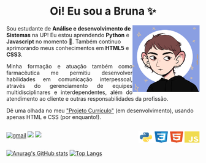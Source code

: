 <h1 align="center">Oi! Eu sou a Bruna ✨</h1>
 <img align="right" alt="avatar" height="175" src="https://raw.githubusercontent.com/brunagafo/projeto-curriculo/main/Imagens/perfil.png">
 

<p>Sou estudante de <b>Análise e desenvolvimento de Sistemas</b> na UP! Eu estou aprendendo <b>Python</b> e <b>Javascript</b> no momento 🌱. Também continuo aprimorando meus conhecimentos em <b>HTML5</b> e <b>CSS3</b>.</p>
<p align="justify">Minha formação e atuação também como farmacêutica me permitiu desenvolver habilidades em comunicação interpessoal, através do gerenciamento de equipes multidisciplinares e interdependentes, além do atendimento ao cliente e outras responsabilidades da profissão.</p>

Dê uma olhada no meu <a href="https://brunagafo.github.io/projeto-curriculo" target="_blank" >"Projeto Currículo"</a> (em desenvolvimento), usando apenas HTML e CSS (por enquanto!).

##

<div>
  <a href="mailto:brunagafo@gmail.com" target="_blank" ><img src="https://img.shields.io/badge/Gmail-D14836?style=for-the-badge&logo=gmail&logoColor=white"       alt="gmail"></a>
  <a href="https://instagram.com/insipda" target="_blank"><img src="https://img.shields.io/badge/-Instagram-%23E4405F?style=for-the-badge&logo=instagram&logoColor=white" target="_blank"></a>
  <a href="https://www.linkedin.com/in/brunagafo/" target="_blank"><img src="https://img.shields.io/badge/-LinkedIn-%230077B5?style=for-the-badge&logo=linkedin&logoColor=white" target="_blank"></a> 
  <img align="right" alt="javascript" height="30" width="40" src="https://raw.githubusercontent.com/devicons/devicon/master/icons/javascript/javascript-plain.svg">
  <img align="right" alt="HTML" height="30" width="40" src="https://raw.githubusercontent.com/devicons/devicon/master/icons/html5/html5-original.svg">
  <img align="right" alt="CSS" height="30" width="40" src="https://raw.githubusercontent.com/devicons/devicon/master/icons/css3/css3-original.svg">
  <img align="right" alt="Python" height="30" width="40" src="https://raw.githubusercontent.com/devicons/devicon/master/icons/python/python-original.svg">
</div>

##

[![Anurag's GitHub stats](https://github-readme-stats.vercel.app/api?username=brunagafo&show_icons=true&theme=aura_dark)](https://github.com/anuraghazra/github-readme-stats)
[![Top Langs](https://github-readme-stats.vercel.app/api/top-langs/?username=brunagafo&show_icons=true&theme=aura_dark)](https://github.com/brunagafo/github-readme-stats)

##

